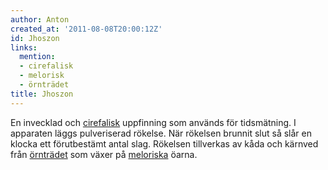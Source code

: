 ```yaml
---
author: Anton
created_at: '2011-08-08T20:00:12Z'
id: Jhoszon
links:
  mention:
  - cirefalisk
  - melorisk
  - örnträdet
title: Jhoszon
---
```


En invecklad och [cirefalisk] uppfinning som används för tidsmätning. I apparaten läggs pulveriserad
rökelse. När rökelsen brunnit slut så slår en klocka ett förutbestämt antal slag. Rökelsen
tillverkas av kåda och kärnved från [örnträdet] som växer på [meloriska] öarna.

  [cirefalisk]: cirefalisk
  [örnträdet]: örnträdet
  [meloriska]: melorisk
